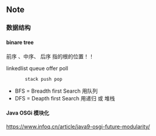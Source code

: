 ## Note

### 数据结构

#### binare tree

前序 、中序、 后序  指的根的位置！！

linkedlist queue offer poll
           
           stack push pop

- BFS = Breadth first Search 用队列
- DFS = Deapth first Search 用递归 或 堆栈

#### Java OSGi 模块化

https://www.infoq.cn/article/java9-osgi-future-modularity/
